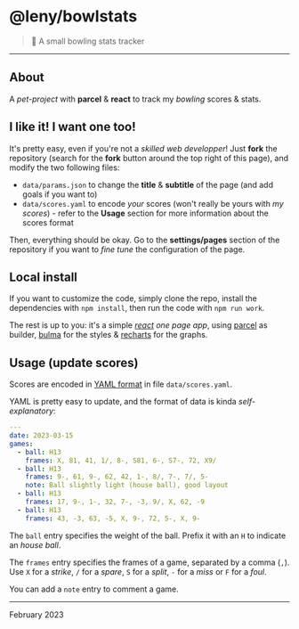 # @leny/bowlstats

> 🎳 A small bowling stats tracker

* * *

## About

A *pet-project* with **parcel** & **react** to track my _bowling_ scores & stats.

## I like it! I want one too!

It's pretty easy, even if you're not a _skilled web developper_!
Just **fork** the repository (search for the **fork** button around the top right of this page), and modify the two following files:

- `data/params.json` to change the **title** & **subtitle** of the page (and add goals if you want to)
- `data/scores.yaml` to encode _your_ scores (won't really be yours with _my scores_) - refer to the **Usage** section for more information about the scores format

Then, everything should be okay.
Go to the **settings/pages** section of the repository if you want to *fine tune* the configuration of the page.

## Local install

If you want to customize the code, simply clone the repo, install the dependencies with `npm install`, then run the code with `npm run work`.

The rest is up to you: it's a simple _[react](https://react.dev/) one page app_, using [parcel](https://parceljs.org/) as builder, [bulma](https://bulma.io/) for the styles & [recharts](https://recharts.org/) for the graphs.

## Usage (update scores)

Scores are encoded in [YAML format](https://en.wikipedia.org/wiki/YAML) in file `data/scores.yaml`.

YAML is pretty easy to update, and the format of data is kinda *self-explanatory*:

```yaml
---
date: 2023-03-15
games:
  - ball: H13
    frames: X, 81, 41, 1/, 8-, S81, 6-, S7-, 72, X9/
  - ball: H13
    frames: 9-, 61, 9-, 62, 42, 1-, 8/, 7-, 7/, 5-
    note: Ball slightly light (house ball), good layout
  - ball: H13
    frames: 17, 9-, 1-, 32, 7-, -3, 9/, X, 62, -9
  - ball: H13
    frames: 43, -3, 63, -5, X, 9-, 72, 5-, X, 9-
```

The `ball` entry specifies the weight of the ball. Prefix it with an `H` to indicate an _house ball_.

The `frames` entry specifies the frames of a game, separated by a comma (`,`).
Use `X` for a *strike*, `/` for a *spare*, `S` for a *split*, `-` for a *miss* or `F` for a *foul*.

You can add a `note` entry to comment a game.

* * *

February 2023
